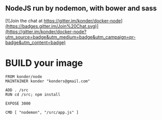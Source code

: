 NodeJS run by nodemon, with bower and sass
---

[![Join the chat at https://gitter.im/konder/docker-node](https://badges.gitter.im/Join%20Chat.svg)](https://gitter.im/konder/docker-node?utm_source=badge&utm_medium=badge&utm_campaign=pr-badge&utm_content=badge)

# BUILD your image

```shell
FROM konder/node
MAINTAINER konder "konders@gmail.com"

ADD . /src
RUN cd /src; npm install

EXPOSE 3000

CMD [ "nodemon", "/src/app.js" ]
```
